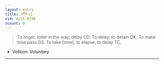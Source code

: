 ```yaml
---
layout: entry
title: འགོར་√1
vid: Hill:0296
vcount: 0
---
```

> To linger, loiter in the way; delay CD\. To delay; to detain DK\. To make time pass DS\. To take [time], to elapse, to delay TC\.

* Volition: _Voluntary_

---

